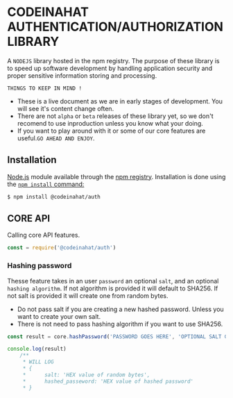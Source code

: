 # CODEINAHAT AUTHENTICATION/AUTHORIZATION LIBRARY

A `NODEJS` library hosted in the npm registry. The purpose of these library is to speed up software development by handling
application security and proper sensitive information storing and processing.

`THINGS TO KEEP IN MIND !`
- These is a live document as we are in early stages of development. You will see it's content change often.
- There are not `alpha` or `beta` releases of these library yet, so we don't recomend to use inproduction unless you know what your doing.
- If you want to play around with it or some of our core features are useful.`GO AHEAD AND ENJOY`.

## Installation

[Node.js](https://nodejs.org) module available through the [npm registry](https://npmjs.com). 
Installation is done using the [`npm install` command:](https://docs.npmjs.com/downloading-and-installing-packages-locally)

``` sh
$ npm install @codeinahat/auth
```


## CORE API

Calling core API features.
``` js
const = require('@codeinahat/auth')
```

### Hashing password
Thesse feature takes in an user `password` an optional `salt`, and an optional `hashing algorithm`. If not algorithm is provided it will default to SHA256. If not salt is provided it will create one from random bytes.

- Do not pass salt if you are creating a new hashed password. Unless you want to create your own salt.
- There is not need to pass hashing algorithm if you want to use SHA256.

``` js
const result = core.hashPassword('PASSWORD GOES HERE', 'OPTIONAL SALT GOES HERE','OPTIONAL ALGORITHM GOES HERE')

console.log(result)
    /**
     * WILL LOG
     * {
     *      salt: 'HEX value of random bytes',
     *      hashed_passeword: 'HEX value of hashed password'
     * }
```



